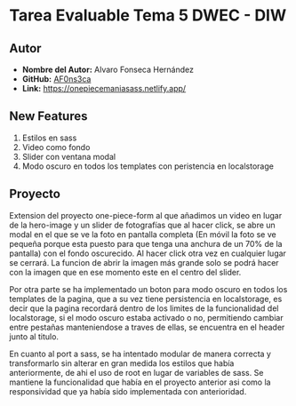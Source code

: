 # Tarea Evaluable Tema 5 DWEC - DIW

## Autor

- **Nombre del Autor:** Alvaro Fonseca Hernández<!-- - **Correo Electrónico:** tu.email@example.com -->
- **GitHub:** [AF0ns3ca](https://github.com/AF0ns3ca/op-sass.git)
- **Link:** https://onepiecemaniasass.netlify.app/

## New Features
1. Estilos en sass
2. Video como fondo
3. Slider con ventana modal
4. Modo oscuro en todos los templates con peristencia en localstorage

## Proyecto
Extension del proyecto one-piece-form al que añadimos un video en lugar de la hero-image y un slider de fotografías que al hacer click, se abre un modal en el que se ve la foto en pantalla completa (En móvil la foto se ve pequeña porque esta puesto para que tenga una anchura de un 70% de la pantalla) con el fondo oscurecido. Al hacer click otra vez en cualquier lugar se cerrará. La funcion de abrir la imagen más grande solo se podrá hacer con la imagen que en ese momento este en el centro del slider. 

Por otra parte se ha implementado un boton para modo oscuro en todos los templates de la pagina, que a su vez tiene persistencia en localstorage, es decir que la pagina recordará dentro de los limites de la funcionalidad del localstorage, si el modo oscuro estaba activado o no, permitiendo cambiar entre pestañas manteniendose a traves de ellas, se encuentra en el header junto al titulo. 

En cuanto al port a sass, se ha intentado modular de manera correcta y transformarlo sin alterar en gran medida los estilos que había anteriormente, de ahi el uso de root en lugar de variables de sass. Se mantiene la funcionalidad que había en el proyecto anterior asi como la responsividad que ya había sido implementada con anterioridad.